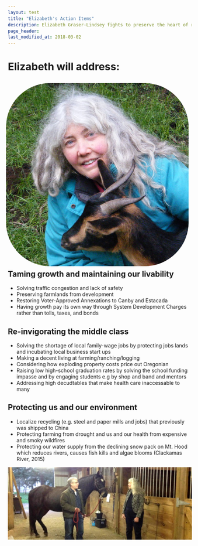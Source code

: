 ```yaml
---
layout: test
title: "Elizabeth's Action Items"
description: Elizabeth Graser-Lindsey fights to preserve the heart of rural Oregon
page_header: 
last_modified_at: 2018-03-02
---
```


<h1>Elizabeth will address:</h1>

<img src="/images/elizabeth.jpg" align="right"  class="inline" style="border-radius: 25%; padding: 1ch;" alt="Elizabeth petting a goat" />

## Taming growth and maintaining our livability
* Solving traffic congestion and lack of safety
* Preserving farmlands from development
* Restoring Voter-Approved Annexations to Canby and Estacada
* Having growth pay its own way through System Development Charges rather than tolls, taxes, and bonds

## Re-invigorating the middle class

* Solving the shortage of local family-wage jobs by protecting jobs lands and incubating local business start ups
* Making a decent living at farming/ranching/logging
* Considering how exploding property costs price out Oregonian
* Raising low high-school graduation rates by solving the school funding impasse and by engaging students e.g by shop and band and mentors
* Addressing high decudtables that make health care inaccessable to many


## Protecting us and our environment

* Localize recycling (e.g. steel and paper mills and jobs) that previously was shipped to China
* Protecting farming from drought and us and our health from expensive and smoky wildfires
* Protecting our water supply from the declining snow pack on Mt. Hood which reduces rivers, causes fish kills and algae blooms (Clackamas River, 2015)

<img class="fullspan rb" src="/images/petesbarn.jpg" alt="Visiting Pete's Barn and discussing traffic congestion, Beavercreek (March 10)" />